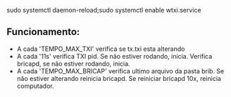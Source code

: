 <p>sudo systemctl daemon-reload;sudo systemctl enable wtxi.service</p>

<h2>Funcionamento:</h2>

<ul>
	<li>A cada 'TEMPO_MAX_TXI' verifica se tx.txi esta alterando</li>
	<li>A cada '11s' verifica TXI pid. Se não estiver rodando, inicia. Verifica bricapd, se não estiver rodando, inicia.</li>
	<li>A cada 'TEMPO_MAX_BRICAP' verifica ultimo arquivo da pasta brib. Se não estiver alterando reinicia bricapd. Se reiniciar bricapd 10x, reinicia computador.</li>
</ul>

